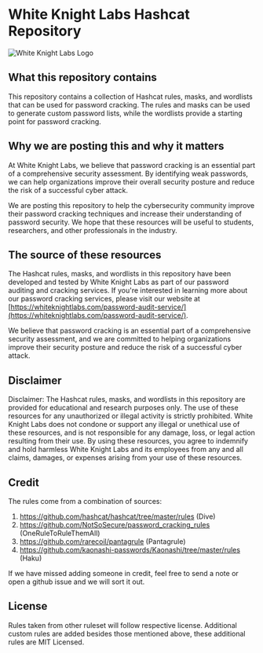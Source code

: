 # White Knight Labs Hashcat Repository

![White Knight Labs Logo](https://whiteknightlabs.com/wp-content/uploads/2021/09/white_knight_labs_red_team_r2-03.png)


## What this repository contains

This repository contains a collection of Hashcat rules, masks, and wordlists that can be used for password cracking. The rules and masks can be used to generate custom password lists, while the wordlists provide a starting point for password cracking.

## Why we are posting this and why it matters

At White Knight Labs, we believe that password cracking is an essential part of a comprehensive security assessment. By identifying weak passwords, we can help organizations improve their overall security posture and reduce the risk of a successful cyber attack.

We are posting this repository to help the cybersecurity community improve their password cracking techniques and increase their understanding of password security. We hope that these resources will be useful to students, researchers, and other professionals in the industry.

## The source of these resources

The Hashcat rules, masks, and wordlists in this repository have been developed and tested by White Knight Labs as part of our password auditing and cracking services. If you're interested in learning more about our password cracking services, please visit our website at [https://whiteknightlabs.com/password-audit-service/](https://whiteknightlabs.com/password-audit-service/).

We believe that password cracking is an essential part of a comprehensive security assessment, and we are committed to helping organizations improve their security posture and reduce the risk of a successful cyber attack.

## Disclaimer

Disclaimer: The Hashcat rules, masks, and wordlists in this repository are provided for educational and research purposes only. The use of these resources for any unauthorized or illegal activity is strictly prohibited. White Knight Labs does not condone or support any illegal or unethical use of these resources, and is not responsible for any damage, loss, or legal action resulting from their use. By using these resources, you agree to indemnify and hold harmless White Knight Labs and its employees from any and all claims, damages, or expenses arising from your use of these resources.

## Credit
The rules come from a combination of sources:

1. https://github.com/hashcat/hashcat/tree/master/rules (Dive)
2. https://github.com/NotSoSecure/password_cracking_rules (OneRuleToRuleThemAll)
3. https://github.com/rarecoil/pantagrule (Pantagrule)
4. https://github.com/kaonashi-passwords/Kaonashi/tree/master/rules (Haku)

If we have missed adding someone in credit, feel free to send a note or open a github issue and we will sort it out.

## License
Rules taken from other ruleset will follow respective license.
Additional custom rules are added besides those mentioned above, these additional rules are MIT Licensed.
